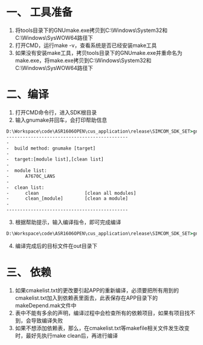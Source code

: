 # 一、 工具准备

1. 将tools目录下的GNUmake.exe拷贝到C:\Windows\System32和C:\Windows\SysWOW64路径下
2. 打开CMD，运行make -v，查看系统是否已经安装make工具
3. 如果没有安装make工具，拷贝tools目录下的GNUmake.exe并重命名为make.exe，将make.exe拷贝到C:\Windows\System32和C:\Windows\SysWOW64路径下

# 二、编译

1. 打开CMD命令行，进入SDK根目录
2. 输入gnumake并回车，会打印帮助信息

```cmd
D:\Workspace\code\ASR1606OPEN\cus_application\release\SIMCOM_SDK_SET>gnumake
---------------------------------------------
-
-  build method: gnumake [target]
-
-  target:[module list],[clean list]
-
-  module list:
-      A7670C_LANS
-
-  clean list:
-      clean                 [clean all modules]
-      clean_[module]        [clean a module]
-
---------------------------------------------
```

3. 根据帮助提示，输入编译指令，即可完成编译

```cmd
D:\Workspace\code\ASR1606OPEN\cus_application\release\SIMCOM_SDK_SET>gnumake A7670C_LANS
```

4. 编译完成后的目标文件在out目录下

# 三、 依赖

1. 如果cmakelist.txt的更改要引起APP的重新编译，必须要把所有用到的cmakelist.txt加入到依赖表里面去，此表保存在APP目录下的makeDepend.mak文件中
2. 表中不能有多余的声明，编译过程中会检查所有的依赖项目，如果有项目找不到，会导致编译失败
3. 如果不想添加依赖表，那么，在cmakelist.txt等makefile相关文件发生改变时，最好先执行make clean后，再进行编译
